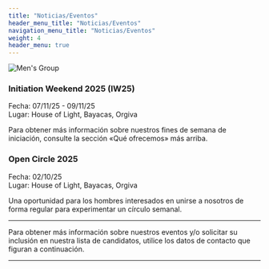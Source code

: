 ```yaml
---
title: "Noticias/Eventos"
header_menu_title: "Noticias/Eventos"
navigation_menu_title: "Noticias/Eventos"
weight: 4
header_menu: true
---
```


![Men's Group](/images/backlight.jpg)

### Initiation Weekend 2025 (IW25)

Fecha: 07/11/25 - 09/11/25\
Lugar: House of Light, Bayacas, Orgiva

Para obtener más información sobre nuestros fines de semana de iniciación, consulte la sección «Qué ofrecemos» más arriba.

### Open Circle 2025

Fecha: 02/10/25\
Lugar: House of Light, Bayacas, Orgiva

Una oportunidad para los hombres interesados en unirse a nosotros de forma regular para experimentar un círculo semanal.

***

Para obtener más información sobre nuestros eventos y/o solicitar su inclusión en nuestra lista de candidatos, utilice los datos de contacto que figuran a continuación.

***
